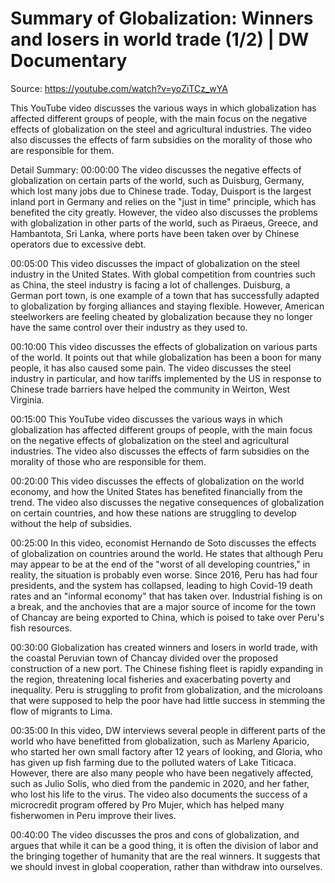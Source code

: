 # Summary of Globalization: Winners and losers in world trade (1/2) | DW Documentary

Source: https://youtube.com/watch?v=yoZiTCz_wYA

This YouTube video discusses the various ways in which globalization has affected different groups of people, with the main focus on the negative effects of globalization on the steel and agricultural industries. The video also discusses the effects of farm subsidies on the morality of those who are responsible for them.

Detail Summary: 
00:00:00
The video discusses the negative effects of globalization on certain parts of the world, such as Duisburg, Germany, which lost many jobs due to Chinese trade. Today, Duisport is the largest inland port in Germany and relies on the "just in time" principle, which has benefited the city greatly. However, the video also discusses the problems with globalization in other parts of the world, such as Piraeus, Greece, and Hambantota, Sri Lanka, where ports have been taken over by Chinese operators due to excessive debt.

00:05:00
This video discusses the impact of globalization on the steel industry in the United States. With global competition from countries such as China, the steel industry is facing a lot of challenges. Duisburg, a German port town, is one example of a town that has successfully adapted to globalization by forging alliances and staying flexible. However, American steelworkers are feeling cheated by globalization because they no longer have the same control over their industry as they used to.

00:10:00
This video discusses the effects of globalization on various parts of the world. It points out that while globalization has been a boon for many people, it has also caused some pain. The video discusses the steel industry in particular, and how tariffs implemented by the US in response to Chinese trade barriers have helped the community in Weirton, West Virginia.

00:15:00
This YouTube video discusses the various ways in which globalization has affected different groups of people, with the main focus on the negative effects of globalization on the steel and agricultural industries. The video also discusses the effects of farm subsidies on the morality of those who are responsible for them.

00:20:00
This video discusses the effects of globalization on the world economy, and how the United States has benefited financially from the trend. The video also discusses the negative consequences of globalization on certain countries, and how these nations are struggling to develop without the help of subsidies.

00:25:00
In this video, economist Hernando de Soto discusses the effects of globalization on countries around the world. He states that although Peru may appear to be at the end of the "worst of all developing countries," in reality, the situation is probably even worse. Since 2016, Peru has had four presidents, and the system has collapsed, leading to high Covid-19 death rates and an "informal economy" that has taken over. Industrial fishing is on a break, and the anchovies that are a major source of income for the town of Chancay are being exported to China, which is poised to take over Peru's fish resources.

00:30:00
Globalization has created winners and losers in world trade, with the coastal Peruvian town of Chancay divided over the proposed construction of a new port. The Chinese fishing fleet is rapidly expanding in the region, threatening local fisheries and exacerbating poverty and inequality. Peru is struggling to profit from globalization, and the microloans that were supposed to help the poor have had little success in stemming the flow of migrants to Lima.

00:35:00
In this video, DW interviews several people in different parts of the world who have benefitted from globalization, such as Marleny Aparicio, who started her own small factory after 12 years of looking, and Gloria, who has given up fish farming due to the polluted waters of Lake Titicaca. However, there are also many people who have been negatively affected, such as Julio Solis, who died from the pandemic in 2020, and her father, who lost his life to the virus. The video also documents the success of a microcredit program offered by Pro Mujer, which has helped many fisherwomen in Peru improve their lives.

00:40:00
The video discusses the pros and cons of globalization, and argues that while it can be a good thing, it is often the division of labor and the bringing together of humanity that are the real winners. It suggests that we should invest in global cooperation, rather than withdraw into ourselves.

